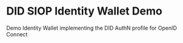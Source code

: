# DID SIOP Identity Wallet Demo

Demo Identity Wallet implementing the DID AuthN profile for OpenID Connect
